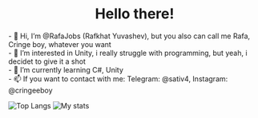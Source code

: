 <h1 align = "center"> Hello there! </h1>
- 👋 Hi, I’m @RafaJobs (Rafkhat Yuvashev), but you also can call me Rafa, Cringe boy, whatever you want <br>
- 👀 I’m interested in Unity, i really struggle with programming, but yeah, i decidet to give it a shot <br>
- 🌱 I’m currently learning C#, Unity <br>
- 📫 If you want to contact with me: Telegram: @sativ4, Instagram: @cringeeboy <br>

![Top Langs](https://github-readme-stats.vercel.app/api/top-langs/?username=RafaJobs&layout=compact)
![My stats](https://github-readme-stats.vercel.app/api?username=RafaJobs&show_icons=true&theme=radical)
<!---
RafaJobs/RafaJobs is a ✨ special ✨ repository because its `README.md` (this file) appears on your GitHub profile.
You can click the Preview link to take a look at your changes.
--->
